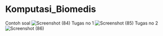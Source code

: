 # Komputasi_Biomedis
Contoh soal
![Screenshot (84)](https://github.com/balest27/Komputasi_Biomedis/assets/143534859/fb5f7f9f-f83e-4ca0-b0ac-f4086757b5f4)
Tugas no 1
![Screenshot (85)](https://github.com/balest27/Komputasi_Biomedis/assets/143534859/ad933ef1-cabd-4ffc-88b6-6d6554131b3a)
Tugas no 2
![Screenshot (86)](https://github.com/balest27/Komputasi_Biomedis/assets/143534859/ae2a6f23-b839-43c0-90b5-bc4d29a8f253)

